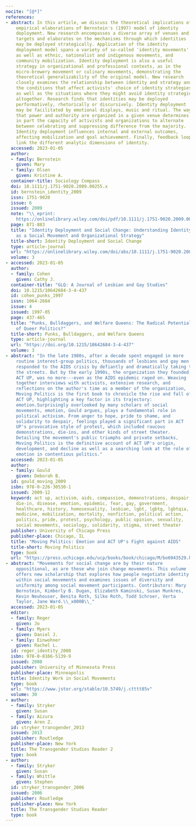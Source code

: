 ```yaml
---
nocite: "[@*]"
references:
- abstract: In this article, we discuss the theoretical implications of
    empirical elaborations of Bernstein's (1997) model of identity
    deployment. New research encompasses a diverse array of venues and
    targets and elaborates on the mechanisms through which identities
    may be deployed strategically. Application of the identity
    deployment model spans a variety of so-called 'identity movements'
    as well as ethnic, nationalist and indigenous movements, and
    community mobilization. Identity deployment is also a useful
    strategy in organizational and professional contexts, as in the
    micro-brewery movement or culinary movements, demonstrating the
    theoretical generalizability of the original model. New research
    closely examines the relationship between identity and strategy and
    the conditions that affect activists' choice of identity strategies
    as well as the situations where they might avoid identity strategies
    altogether. Research finds that identities may be deployed
    performatively, rhetorically or discursively. Identity deployment
    may be facilitated by emotional displays, music and ritual. The way
    that power and authority are organized in a given venue determines
    in part the capacity of activists and organizations to alternate
    between celebrating and suppressing difference from the majority.
    Identity deployment influences internal and external outcomes,
    affecting mobilization and goal achievement. Finally, feedback loops
    link the different analytic dimensions of identity.
  accessed: 2023-01-05
  author:
  - family: Bernstein
    given: Mary
  - family: Olsen
    given: Kristine A.
  container-title: Sociology Compass
  doi: 10.1111/j.1751-9020.2009.00255.x
  id: bernstein_identity_2009
  issn: 1751-9020
  issue: 6
  issued: 2009
  note: "\\_eprint:
    https://onlinelibrary.wiley.com/doi/pdf/10.1111/j.1751-9020.2009.00255.x"
  page: 871-883
  title: "Identity Deployment and Social Change: Understanding Identity
    as a Social Movement and Organizational Strategy"
  title-short: Identity Deployment and Social Change
  type: article-journal
  url: "https://onlinelibrary.wiley.com/doi/abs/10.1111/j.1751-9020.2009.00255.x"
  volume: 3
- accessed: 2023-01-05
  author:
  - family: Cohen
    given: Cathy J.
  container-title: "GLQ: A Journal of Lesbian and Gay Studies"
  doi: 10.1215/10642684-3-4-437
  id: cohen_punks_1997
  issn: 1064-2684
  issue: 4
  issued: 1997-05
  page: 437-465
  title: "Punks, Bulldaggers, and Welfare Queens: The Radical Potential
    of Queer Politics?"
  title-short: Punks, Bulldaggers, and Welfare Queens
  type: article-journal
  url: "https://doi.org/10.1215/10642684-3-4-437"
  volume: 3
- abstract: "In the late 1980s, after a decade spent engaged in more
    routine interest-group politics, thousands of lesbians and gay men
    responded to the AIDS crisis by defiantly and dramatically taking to
    the streets. But by the early 1990s, the organization they founded,
    ACT UP, was no more---even as the AIDS epidemic raged on. Weaving
    together interviews with activists, extensive research, and
    reflections on the author's time as a member of the organization,
    Moving Politics is the first book to chronicle the rise and fall of
    ACT UP, highlighting a key factor in its trajectory:
    emotion.Surprisingly overlooked by many scholars of social
    movements, emotion, Gould argues, plays a fundamental role in
    political activism. From anger to hope, pride to shame, and
    solidarity to despair, feelings played a significant part in ACT
    UP's provocative style of protest, which included raucous
    demonstrations, die-ins, and other kinds of street theater.
    Detailing the movement's public triumphs and private setbacks,
    Moving Politics is the definitive account of ACT UP's origin,
    development, and decline as well as a searching look at the role of
    emotion in contentious politics."
  accessed: 2023-01-05
  author:
  - family: Gould
    given: Deborah B.
  id: gould_moving_2009
  isbn: 978-0-226-30530-1
  issued: 2009-12
  keyword: act up, activism, aids, compassion, demonstrations, despair,
    die-in, disease, emotion, epidemic, fear, gay, government,
    healthcare, history, homosexuality, lesbian, lgbt, lgbtq, lgbtqia,
    medicine, mobilization, mortality, nonfiction, political action,
    politics, pride, protest, psychology, public opinion, sexuality,
    social movements, sociology, solidarity, stigma, street theater
  publisher: University of Chicago Press
  publisher-place: Chicago, IL
  title: "Moving Politics: Emotion and ACT UP's Fight against AIDS"
  title-short: Moving Politics
  type: book
  url: "https://press.uchicago.edu/ucp/books/book/chicago/M/bo6943529.html"
- abstract: "Movements for social change are by their nature
    oppositional, as are those who join change movements. This volume
    offers new scholarship that explores how people negotiate identity
    within social movements and examines issues of diversity and
    uniformity among social movement participants. Contributors: Mary
    Bernstein, Kimberly B. Dugan, Elizabeth Kaminski, Susan Munkres,
    Kevin Neuhouser, Benita Roth, Silke Roth, Todd Schroer, Verta
    Taylor, Jane Ward.\\_x000B\\_"
  accessed: 2023-01-05
  editor:
  - family: Reger
    given: Jo
  - family: Myers
    given: Daniel J.
  - family: Einwohner
    given: Rachel L.
  id: reger_identity_2008
  isbn: 978-0-8166-5139-9
  issued: 2008
  publisher: University of Minnesota Press
  publisher-place: Minneapolis
  title: Identity Work in Social Movements
  type: book
  url: "https://www.jstor.org/stable/10.5749/j.ctttt85v"
  volume: 30
- author:
  - family: Stryker
    given: Susan
  - family: Aizura
    given: Aren Z.
  id: stryker_transgender_2013
  issued: 2013
  publisher: Routledge
  publisher-place: New York
  title: The Transgender Studies Reader 2
  type: book
- author:
  - family: Stryker
    given: Susan
  - family: Whittle
    given: Stephen
  id: stryker_transgender_2006
  issued: 2006
  publisher: Routledge
  publisher-place: New York
  title: The Transgender Studies Reader
  type: book
---
```



